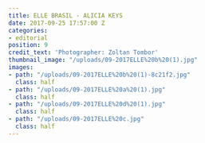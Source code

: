 ```yaml
---
title: ELLE BRASIL - ALICIA KEYS
date: 2017-09-25 17:57:00 Z
categories:
- editorial
position: 9
credit_text: 'Photographer: Zoltan Tombor'
thumbnail_image: "/uploads/09-2017ELLE%20b%20(1).jpg"
images:
- path: "/uploads/09-2017ELLE%20b%20(1)-8c21f2.jpg"
  class: half
- path: "/uploads/09-2017ELLE%20a%20(1).jpg"
  class: half
- path: "/uploads/09-2017ELLE%20d%20(1).jpg"
  class: half
- path: "/uploads/09-2017ELLE%20c.jpg"
  class: half
---
```


